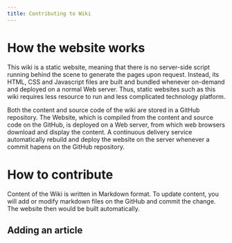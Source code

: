 ```yaml
---
title: Contributing to Wiki
---
```


# How the website works

This wiki is a static website, meaning that there is no server-side script running behind the scene to generate the pages upon request. Instead, its HTML, CSS and Javascript files are built and bundled whenever on-demand and deployed on a normal Web server. Thus, static websites such as this wiki requires less resource to run and less complicated technology platform. 

Both the content and source code of the wiki are stored in a GitHub repository. The Website, which is compiled from the content and source code on the GitHub, is deployed on a Web server, from which web browsers download and display the content. A continuous delivery service automatically rebuild and deploy the website on the server whenever a commit hapens on the GitHub repository. 

# How to contribute

Content of the Wiki is written in Markdown format. To update content, you will add or modify markdown files on the GitHub and commit the change. The website then would be built automatically. 

## Adding an article
